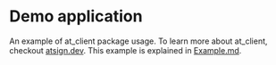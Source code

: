 # Demo application

An example of at_client package usage. To learn more about at_client, checkout [atsign.dev](https://atsign.dev/docs/overview/). This example is explained in [Example.md](./Example.md).